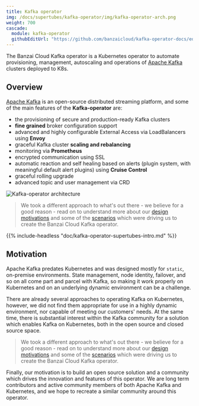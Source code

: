 ```yaml
---
title: Kafka operator
img: /docs/supertubes/kafka-operator/img/kafka-operator-arch.png
weight: 700
cascade:
  module: kafka-operator
  githubEditUrl: "https://github.com/banzaicloud/kafka-operator-docs/edit/master/docs/"
---
```


The Banzai Cloud Kafka operator is a Kubernetes operator to automate provisioning, management, autoscaling and operations of [Apache Kafka](https://kafka.apache.org) clusters deployed to K8s.

## Overview

[Apache Kafka](https://kafka.apache.org) is an open-source distributed streaming platform, and some of the main features of the **Kafka-operator** are:

- the provisioning of secure and production-ready Kafka clusters
- **fine grained** broker configuration support
- advanced and highly configurable External Access via LoadBalancers using **Envoy**
- graceful Kafka cluster **scaling and rebalancing**
- monitoring via **Prometheus**
- encrypted communication using SSL
- automatic reaction and self healing based on alerts (plugin system, with meaningful default alert plugins) using **Cruise Control**
- graceful rolling upgrade
- advanced topic and user management via CRD

![Kafka-operator architecture](./img/kafka-operator-arch.png)

>We took a different approach to what's out there - we believe for a good reason - read on to understand more about our [design motivations](features/) and some of the [scenarios](scenarios/) which were driving us to create the Banzai Cloud Kafka operator.

{{% include-headless "doc/kafka-operator-supertubes-intro.md" %}}

## Motivation

Apache Kafka predates Kubernetes and was designed mostly for `static`, on-premise environments. State management, node identity, failover, and so on all come part and parcel with Kafka, so making it work properly on Kubernetes and on an underlying dynamic environment can be a challenge.

There are already several approaches to operating Kafka on Kubernetes, however, we did not find them appropriate for use in a highly dynamic environment, nor capable of meeting our customers' needs. At the same time, there is substantial interest within the Kafka community for a solution which enables Kafka on Kubernetes, both in the open source and closed source space.

>We took a different approach to what's out there - we believe for a good reason - read on to understand more about our [design motivations](features/) and some of the [scenarios](scenarios/) which were driving us to create the Banzai Cloud Kafka operator.

Finally, our motivation is to build an open source solution and a community which drives the innovation and features of this operator. We are long term contributors and active community members of both Apache Kafka and Kubernetes, and we hope to recreate a similar community around this operator.
